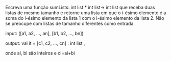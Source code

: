 Escreva uma função sumLists: int list * int list-> int list que receba duas listas de mesmo tamanho e retorne uma lista em que o i-ésimo elemento é a soma do i-ésimo elemento da lista 1 com o i-ésimo elemento da lista 2. Não se preocupe com listas de tamanho diferentes como entrada.


input: ([a1, a2, ..., an], [b1, b2, ..., bn])

output: val it = [c1, c2, ..., cn] : int list ,

onde ai, bi são inteiros e ci=ai+bi
